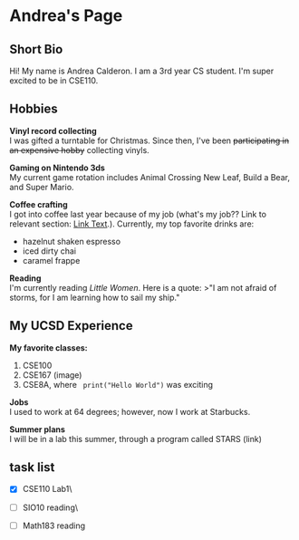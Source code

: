 # Andrea's Page

## Short Bio
Hi! My name is Andrea Calderon. I am a 3rd year CS student. I'm super excited to be in CSE110.

## Hobbies
**Vinyl record collecting**\
I was gifted a turntable for Christmas. Since then, I've been ~~participating in an expensive hobby~~ collecting vinyls.

**Gaming on Nintendo 3ds**\
My current game rotation includes Animal Crossing New Leaf, Build a Bear, and Super Mario.

**Coffee crafting**\
I got into coffee last year because of my job (what's my job?? Link to relevant section: [Link Text](#my-ucsd-experience).). Currently, my top favorite drinks are:
- hazelnut shaken espresso
- iced dirty chai
- caramel frappe

**Reading**\
I'm currently reading _Little Women_. Here is a quote: >"I am not afraid of storms, for I am learning how to sail my ship."

## My UCSD Experience 

**My favorite classes:**
1. CSE100
2. CSE167 (image)
3. CSE8A, where ``` print("Hello World")``` was exciting

**Jobs**\
I used to work at 64 degrees; however, now I work at Starbucks.

**Summer plans**\
I will be in a lab this summer, through a program called STARS (link)

## task list
-[x] CSE110 Lab1\
-[ ] SIO10 reading\
-[ ] Math183 reading

